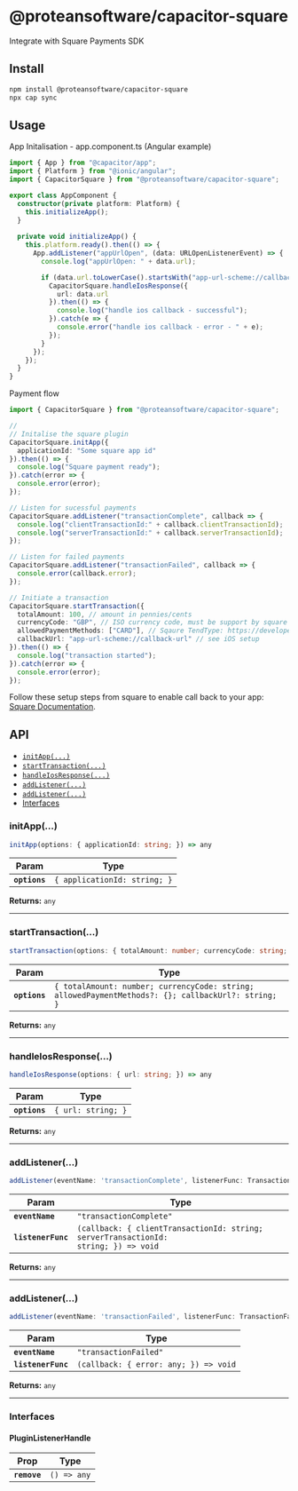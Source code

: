 # @proteansoftware/capacitor-square

Integrate with Square Payments SDK

## Install

```bash
npm install @proteansoftware/capacitor-square
npx cap sync
```

## Usage

App Initalisation - app.component.ts (Angular example)

```ts
import { App } from "@capacitor/app";
import { Platform } from "@ionic/angular";
import { CapacitorSquare } from "@proteansoftware/capacitor-square";

export class AppComponent {
  constructor(private platform: Platform) {
    this.initializeApp();
  }
  
  private void initializeApp() {
    this.platform.ready().then(() => {
      App.addListener("appUrlOpen", (data: URLOpenListenerEvent) => {
        console.log("appUrlOpen: " + data.url);

        if (data.url.toLowerCase().startsWith("app-url-scheme://callback-url")) {
          CapacitorSquare.handleIosResponse({
            url: data.url
          }).then(() => {
            console.log("handle ios callback - successful");
          }).catch(e => {
            console.error("handle ios callback - error - " + e);
          });
        }
      });
    });
  }
}
```

Payment flow
```ts
import { CapacitorSquare } from "@proteansoftware/capacitor-square";

//
// Initalise the square plugin
CapacitorSquare.initApp({
  applicationId: "Some square app id"
}).then(() => {
  console.log("Square payment ready");
}).catch(error => {
  console.error(error);
});

// Listen for sucessful payments
CapacitorSquare.addListener("transactionComplete", callback => {
  console.log("clientTransactionId:" + callback.clientTransactionId);
  console.log("serverTransactionId:" + callback.serverTransactionId);
});

// Listen for failed payments
CapacitorSquare.addListener("transactionFailed", callback => {
  console.error(callback.error);
});

// Initiate a transaction
CapacitorSquare.startTransaction({
  totalAmount: 100, // amount in pennies/cents
  currencyCode: "GBP", // ISO currency code, must be support by square
  allowedPaymentMethods: ["CARD"], // Sqaure TendType: https://developer.squareup.com/docs/api/point-of-sale/android/com/squareup/sdk/pos/ChargeRequest.TenderType.html
  callbackUrl: "app-url-scheme://callback-url" // see iOS setup
}).then(() => {
  console.log("transaction started");
}).catch(error => {
  console.error(error);
});

```

Follow these setup steps from square to enable call back to your app: [Square Documentation](https://developer.squareup.com/docs/pos-api/build-on-ios#step-4-add-your-url-schemes).


## API

<docgen-index>

* [`initApp(...)`](#initapp)
* [`startTransaction(...)`](#starttransaction)
* [`handleIosResponse(...)`](#handleiosresponse)
* [`addListener(...)`](#addlistener)
* [`addListener(...)`](#addlistener)
* [Interfaces](#interfaces)

</docgen-index>

<docgen-api>
<!--Update the source file JSDoc comments and rerun docgen to update the docs below-->

### initApp(...)

```typescript
initApp(options: { applicationId: string; }) => any
```

| Param         | Type                                    |
| ------------- | --------------------------------------- |
| **`options`** | <code>{ applicationId: string; }</code> |

**Returns:** <code>any</code>

--------------------


### startTransaction(...)

```typescript
startTransaction(options: { totalAmount: number; currencyCode: string; allowedPaymentMethods?: string[]; callbackUrl?: string; }) => any
```

| Param         | Type                                                                                                          |
| ------------- | ------------------------------------------------------------------------------------------------------------- |
| **`options`** | <code>{ totalAmount: number; currencyCode: string; allowedPaymentMethods?: {}; callbackUrl?: string; }</code> |

**Returns:** <code>any</code>

--------------------


### handleIosResponse(...)

```typescript
handleIosResponse(options: { url: string; }) => any
```

| Param         | Type                          |
| ------------- | ----------------------------- |
| **`options`** | <code>{ url: string; }</code> |

**Returns:** <code>any</code>

--------------------


### addListener(...)

```typescript
addListener(eventName: 'transactionComplete', listenerFunc: TransactionCompletedListener) => Promise<PluginListenerHandle> & PluginListenerHandle
```

| Param              | Type                                                                                              |
| ------------------ | ------------------------------------------------------------------------------------------------- |
| **`eventName`**    | <code>"transactionComplete"</code>                                                                |
| **`listenerFunc`** | <code>(callback: { clientTransactionId: string; serverTransactionId: string; }) =&gt; void</code> |

**Returns:** <code>any</code>

--------------------


### addListener(...)

```typescript
addListener(eventName: 'transactionFailed', listenerFunc: TransactionFailedListener) => Promise<PluginListenerHandle> & PluginListenerHandle
```

| Param              | Type                                                |
| ------------------ | --------------------------------------------------- |
| **`eventName`**    | <code>"transactionFailed"</code>                    |
| **`listenerFunc`** | <code>(callback: { error: any; }) =&gt; void</code> |

**Returns:** <code>any</code>

--------------------


### Interfaces


#### PluginListenerHandle

| Prop         | Type                      |
| ------------ | ------------------------- |
| **`remove`** | <code>() =&gt; any</code> |

</docgen-api>
